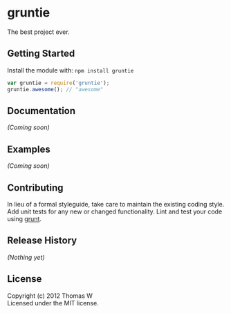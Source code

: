 # gruntie

The best project ever.

## Getting Started
Install the module with: `npm install gruntie`

```javascript
var gruntie = require('gruntie');
gruntie.awesome(); // "awesome"
```

## Documentation
_(Coming soon)_

## Examples
_(Coming soon)_

## Contributing
In lieu of a formal styleguide, take care to maintain the existing coding style. Add unit tests for any new or changed functionality. Lint and test your code using [grunt](https://github.com/cowboy/grunt).

## Release History
_(Nothing yet)_

## License
Copyright (c) 2012 Thomas W  
Licensed under the MIT license.
